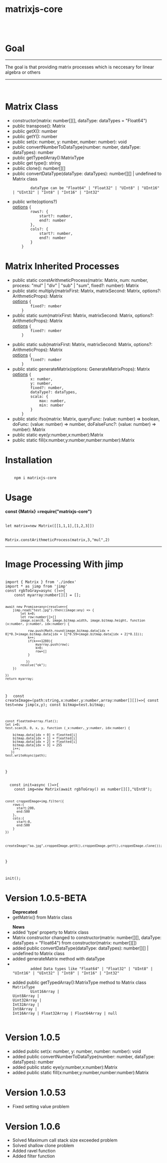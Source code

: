 <h1>matrixjs-core</h1>
<br>
<br>
<b>
    <h1>Goal</h1>
</b>
<hr />
<p>The goal is that providing matrix processes which is neccesary for linear algebra or others</p>
<hr />
<br>
<b>
    <h1>Matrix Class</h1>
</b>
<ul>
    <li>constructor(matrix: number[][], dataType: dataTypes = "Float64")</li>
    <li>public transpose(): Matrix </li>
    <li>public getX(): number</li>
    <li>public getY(): number</li>
	<li>public set(x: number, y: number, number: number): void</li>
	<li>public convertNumberToDataType(number: number, dataType: dataTypes): number</li>
    <li>public getTypedArray():MatrixType</li>
    <li>public get type(): string</li>
    <li>public clone(): number[][]</li>
    <li>public convertDataType(dataType: dataTypes): number[][] | undefined to Matrix class</li>
    <code>
        dataType can be "Float64" | "Float32" | "UInt8" | "UInt16" | "UInt32" | "Int8" | "Int16" | "Int32"
    </code>
    <li>public write(options?)</li>
    <u>options</u>
    <code>{
        rows?: {
            start?: number,
            end?: number
        },
        cols?: {
            start?: number,
            end?: number
        }
    }</code>

</ul>
<b>
    <h1>Matrix Inherited Processes</h1>
</b>
<ul>
    <li>public static constArithmeticProcess(matrix: Matrix, num: number, process: "mul" | "div" | "sub" | "sum",
        fixed?: number): Matrix</li>
    <li>public static multiply(matrixFirst: Matrix, matrixSecond: Matrix, options?: ArithmeticProps): Matrix </li>
    <u>options</u>
    <code>{
        fixed?: number
    }</code>
    <li>public static sum(matrixFirst: Matrix, matrixSecond: Matrix, options?: ArithmeticProps): Matrix</li>
    <u>options</u>
    <code>{
        fixed?: number
    }</code>
</ul>
<ul>
 <li>public static sub(matrixFirst: Matrix, matrixSecond: Matrix, options?: ArithmeticProps): Matrix</li>
    <u>options</u>
    <code>{
        fixed?: number
    }</code>
    <li>public static generateMatrix(options: GenerateMatrixProps): Matrix</li>
    <u>options</u>
    <code>{
        x: number,
        y: number,
        fixed?: number,
        dataType?: dataTypes,
        scala: {
            max: number,
            min: number
        }
    }</code>
    <li>public static ifso(matrix: Matrix, queryFunc: (value: number) => boolean, doFunc: (value: number) => number,
        doFalseFunc?: (value: number) => number): Matrix</li>
	<li>public static eye(y:number,x:number):Matrix</li>
	<li>public static fill(x:number,y:number,number:number):Matrix</li>
</ul>
<b>
    <h1>Installation</h1>
</b>
<code>
    npm i matrixjs-core
</code>
<b>
    <h1>Usage</h1>
</b>
<b>const {Matrix} =require("matrixjs-core")</b>
<br>
<br>
<code>
let matrix=new Matrix([[1,1,1],[1,2,3]])
</code>
<br>
<code>
Matrix.constArithmeticProcess(matrix,3,"mul",2)
</code>
<hr>
<b>
<h1>
 Image Processing With jimp
</h1>
</b>
<code>
import { Matrix } from './index'
import * as jimp from 'jimp'
const rgbToGray=async ()=>{
    const myarray:number[][] = [];
  
    await new Promise<any>(resolve=>{
        jimp.read("test.jpg").then((image:any) => {
            let k=0;
            let row:number[]=[]
            image.scan(0, 0, image.bitmap.width, image.bitmap.height, function (x:number, y:number, idx:number) {
            
                row.push(Math.round(image.bitmap.data[idx + 0]*0.3+image.bitmap.data[idx + 1]*0.59+image.bitmap.data[idx + 2]*0.11));
                k++;
                if(k===1280){
                    myarray.push(row);
                    k=0;
                    row=[]
                }
                
               })
            resolve("ok");
        })
      
    })
    return myarray;
}
</code>
<code>
const createImage=(path:string,x:number,y:number,array:number[][])=>{
    const test=new jimp(x,y);
    const bitmap=test.bitmap;

    const fleatted=array.flat();
    let i=0;
    test.scan(0, 0, x, y, function (_x:number,_y:number, idx:number) {
       
        bitmap.data[idx + 0] = fleatted[i]
        bitmap.data[idx + 1] = fleatted[i]
        bitmap.data[idx + 2] = fleatted[i]
        bitmap.data[idx + 3] = 255
        i++;
       })
    test.writeAsync(path);   
}
</code>

<code>
  const init=async ()=>{
    const img=new Matrix(await rgbToGray() as number[][],"UInt8");
    
    const croppedImage=img.filter({
        rows:{
          start:200,
          end:500
        },
        cols:{
          start:0,
          end:500
        }
    })
    
    
    
    createImage("aa.jpg",croppedImage.getX(),croppedImage.getY(),croppedImage.clone());
  
}

init();
</code>



<b>
    <h1>Version 1.0.5-BETA</h1>
</b>
<ul>
    <b>Deprecated</b>
    <li>getMatrix() from Matrix class</li>
</ul>
<ul>
    <b>News</b>
    <li>added 'type' property to Matrix class</li>
    <li>Matrix constructor changed to constructor(matrix: number[][], dataType: dataTypes = "Float64") from
        constructor(matrix: number[][])</li>
    <li>added public convertDataType(dataType: dataTypes): number[][] | undefined to Matrix class</li>
    <li>added generateMatrix method with dataType</li>
    <li><code>
        added Data types like "Float64" | "Float32" | "UInt8" | "UInt16" | "UInt32" | "Int8" | "Int16" | "Int32"
    </code></li>
    <li>added public getTypedArray():MatrixType method to Matrix class</li>
    <code>MatrixType 
        Uint16Array |
Uint8Array |
Uint32Array |
Int32Array |
Int8Array |
Int16Array | Float32Array | Float64Array | null
    </code>
</ul>
<b>
    <h1>Version 1.0.5</h1>
</b>

<ul>
   <li>added public set(x: number, y: number, number: number): void</li>
   <li>added public convertNumberToDataType(number: number, dataType: dataTypes): number</li>
   <li>added public static eye(y:number,x:number):Matrix</li>
   <li>added public static fill(x:number,y:number,number:number):Matrix</li>
</ul>
<b>
    <h1>Version 1.0.53</h1>
</b>

<ul>
   <li>Fixed setting value problem</li>
</ul>
<b>
    <h1>Version 1.0.6</h1>
</b>

<ul>
<li>Solved Maximum call stack size exceeded problem</li>
<li>Solved shallow clone problem</li>
<li>Added ravel function </li>
<li>Added filter function</li>
</ul>


